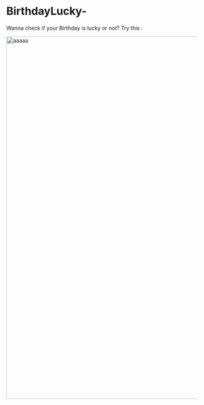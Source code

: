 # BirthdayLucky-
Wanna check if your Birthday is lucky or not?
Try this :

<img width="955" alt="aaaaa" src="https://user-images.githubusercontent.com/51195476/129467432-afee26e6-9b9e-4f9b-bbb7-b4da9fa5f8c1.PNG">
